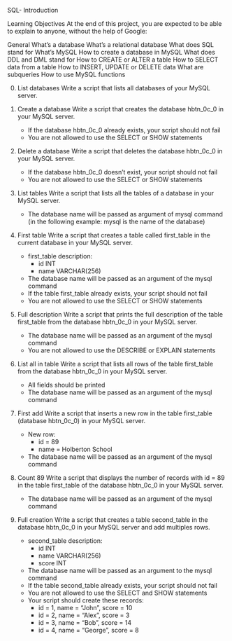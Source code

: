 SQL- Introduction

Learning Objectives
At the end of this project, you are expected to be able to explain to anyone, without the help of Google:

General
What’s a database
What’s a relational database
What does SQL stand for
What’s MySQL
How to create a database in MySQL
What does DDL and DML stand for
How to CREATE or ALTER a table
How to SELECT data from a table
How to INSERT, UPDATE or DELETE data
What are subqueries
How to use MySQL functions

0. List databases
Write a script that lists all databases of your MySQL server.

1. Create a database
Write a script that creates the database hbtn_0c_0 in your MySQL server.
	-	If the database hbtn_0c_0 already exists, your script should not fail
	-	You are not allowed to use the SELECT or SHOW statements

2. Delete a database
Write a script that deletes the database hbtn_0c_0 in your MySQL server.
	-	If the database hbtn_0c_0 doesn’t exist, your script should not fail
	-	You are not allowed to use the SELECT or SHOW statements

3. List tables
Write a script that lists all the tables of a database in your MySQL server.
	-	The database name will be passed as argument of mysql command (in the following example: mysql is the name of the database)

4. First table
Write a script that creates a table called first_table in the current database in your MySQL server.
	-	first_table description:
		-	id INT
		-	name VARCHAR(256)
	-	The database name will be passed as an argument of the mysql command
	-	If the table first_table already exists, your script should not fail
	-	You are not allowed to use the SELECT or SHOW statements

5. Full description
Write a script that prints the full description of the table first_table from the database hbtn_0c_0 in your MySQL server.
	-	The database name will be passed as an argument of the mysql command
	-	You are not allowed to use the DESCRIBE or EXPLAIN statements

6. List all in table
Write a script that lists all rows of the table first_table from the database hbtn_0c_0 in your MySQL server.
	-	All fields should be printed
	-	The database name will be passed as an argument of the mysql command

7. First add
Write a script that inserts a new row in the table first_table (database hbtn_0c_0) in your MySQL server.
	-	New row:
		-	id = 89
		-	name = Holberton School
	-	The database name will be passed as an argument of the mysql command

8. Count 89
Write a script that displays the number of records with id = 89 in the table first_table of the database hbtn_0c_0 in your MySQL server.
	-	The database name will be passed as an argument of the mysql command

9. Full creation
Write a script that creates a table second_table in the database hbtn_0c_0 in your MySQL server and add multiples rows.
	-	second_table description:
		-	id INT
		-	name VARCHAR(256)
		-	score INT
	-	The database name will be passed as an argument to the mysql command
	-	If the table second_table already exists, your script should not fail
	-	You are not allowed to use the SELECT and SHOW statements
	-	Your script should create these records:
		-	id = 1, name = “John”, score = 10
		-	id = 2, name = “Alex”, score = 3
		-	id = 3, name = “Bob”, score = 14
		-	id = 4, name = “George”, score = 8